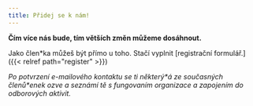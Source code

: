 ```yaml
---
title: Přidej se k nám!
---
```

**Čím více nás bude, tím větších změn můžeme dosáhnout.**

Jako člen\*ka můžeš být přímo u toho. Stačí vyplnit [registrační formulář.]({{< relref path="register" >}})

*Po potvrzení e-mailového kontaktu se ti některý\*á ze současných členů\*enek ozve a seznámí tě
s fungovaním organizace a zapojením do odborových aktivit.*
